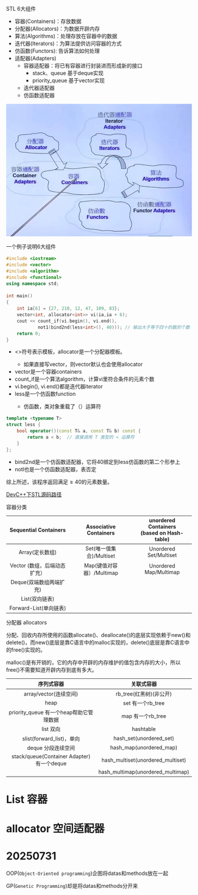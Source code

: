 STL 6大组件

- 容器(Containers)：存放数据
- 分配器(Allocators)：为数据开辟内存
- 算法(Algorithms)：处理存放在容器中的数据
- 迭代器(Iterators)：为算法提供访问容器的方式
- 仿函数(Functors): 告诉算法如何处理
- 适配器(Adapters)
  - 容器适配器：将已有容器进行封装进而形成新的接口
    - stack、queue 基于deque实现
    - priority_queue 基于vector实现
  - 迭代器适配器
  - 仿函数适配器



![STL6大组件之间的关系](STL.assets/image-20250525201151028.png)



一个例子说明6大组件

```C++
#include <iostream>
#include <vector>
#include <algorithm>
#include <functional>
using namespace std;

int main()
{
	int ia[6] = {27, 210, 12, 47, 109, 83};
	vector<int, allocator<int>> vi(ia,ia + 6);
	cout << count_if(vi.begin(), vi.end(),
			not1(bind2nd(less<int>(), 40))); // 输出大于等于四十的数的个数
	return 0;
}
```



- <>符号表示模板，allocator<int>是一个分配器模板。
  - 如果直接写vector<int>，则vector默认也会使用allocator<int>
- vector是一个容器containers
- count_if是一个算法algorithm，计算vi里符合条件的元素个数
- vi.begin(), vi.end()都是迭代器iterator
- less<int>是一个仿函数function
  - 仿函数，类对象重载了（）运算符

```c++
template <typename T>
struct less {
    bool operator()(const T& a, const T& b) const {
        return a < b;  // 直接调用 T 类型的 < 运算符
    }
};
```



- bind2nd是一个仿函数适配器，它将40绑定到less仿函数的第二个形参上
- notl也是一个仿函数适配器，表否定



综上所述，该程序返回满足$\geq40$的元素数量。



[DevC++下STL源码路径](D:\Devc++\Dev-Cpp\TDM-GCC-64\lib\gcc\x86_64-w64-mingw32\9.2.0\include\c++\bits)



容器分类

|    Sequential Containers     |  Associative Containers   | unordered Containers<br>(based on Hash-table) |
| :--------------------------: | :-----------------------: | :-------------------------------------------: |
|       Array(定长数组)        | Set(唯一值集合)/Multiset  |            Unordered Set/Multiset             |
| Vector (数组，后端动态扩充） | Map(键值对容器）/Multimap |            Unordered Map/Multimap             |
|   Deque(双端数组两端扩充)    |                           |                                               |
|        List(双向链表)        |                           |                                               |
|    Forward-List(单向链表)    |                           |                                               |













分配器 allocators

分配、回收内存所使用的函数allocate()、deallocate()的底层实现依赖于new()和delete()，而new()底层是靠C语言中的malloc实现的，delete()底层是靠C语言中的free()实现的。

malloc()是有开销的，它的内存中开辟的内存维护的值包含内存的大小，所以free()不需要知道开辟内存到底有多大。

|                 序列式容器                 |            关联式容器             |
| :----------------------------------------: | :-------------------------------: |
|           array/vector(连续空间)           |      rb_tree(红黑树)(非公开)      |
|                    heap                    |         set 有一个rb_tree         |
|  priority_queue 有一个heap帮助它管理数据   |         map 有一个rb_tree         |
|                 list 双向                  |             hashtable             |
|         slist(forward_list)，单向          |      hash_set(unordered_set)      |
|             deque 分段连续空间             |      hash_map(unordered_map)      |
| stack/queue(Container Adapter) 有一个deque | hash_multiset(unordered_multiset) |
|                                            | hash_multimap(unordered_multimap) |











# List 容器







# allocator 空间适配器



# 20250731

OOP(`Object-Oriented programming`)企图将datas和methods放在一起

GP(`Genetic Programming`)却是将datas和methods分开来

